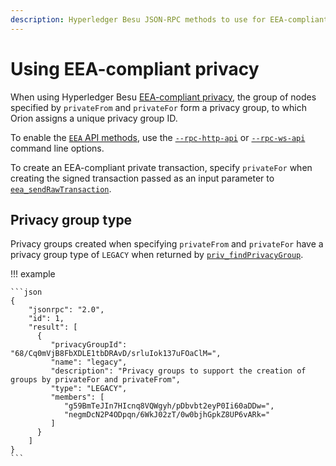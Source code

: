 ```yaml
---
description: Hyperledger Besu JSON-RPC methods to use for EEA-compliant privacy
---
```


# Using EEA-compliant privacy

When using Hyperledger Besu [EEA-compliant privacy](../../Concepts/Privacy/Privacy-Groups.md), the
group of nodes specified by `privateFrom` and `privateFor` form a privacy group, to which Orion
assigns a unique privacy group ID.

To enable the [`EEA` API methods](../../Reference/API-Methods.md#eea-methods), use the
[`--rpc-http-api`](../../Reference/CLI/CLI-Syntax.md#rpc-http-api) or
[`--rpc-ws-api`](../../Reference/CLI/CLI-Syntax.md#rpc-ws-api) command line options.

To create an EEA-compliant private transaction, specify `privateFor` when creating the signed
transaction passed as an input parameter to
[`eea_sendRawTransaction`](../../Reference/API-Methods.md#eea_sendrawtransaction).

## Privacy group type

Privacy groups created when specifying `privateFrom` and `privateFor` have a privacy group type of
`LEGACY` when returned by
[`priv_findPrivacyGroup`](../../Reference/API-Methods.md#priv_findprivacygroup).

!!! example

    ```json
    {
        "jsonrpc": "2.0",
        "id": 1,
        "result": [
          {
             "privacyGroupId": "68/Cq0mVjB8FbXDLE1tbDRAvD/srluIok137uFOaClM=",
             "name": "legacy",
             "description": "Privacy groups to support the creation of groups by privateFor and privateFrom",
             "type": "LEGACY",
             "members": [
                "g59BmTeJIn7HIcnq8VQWgyh/pDbvbt2eyP0Ii60aDDw=",
                "negmDcN2P4ODpqn/6WkJ02zT/0w0bjhGpkZ8UP6vARk="
             ]
          }
        ]
    }
    ```

